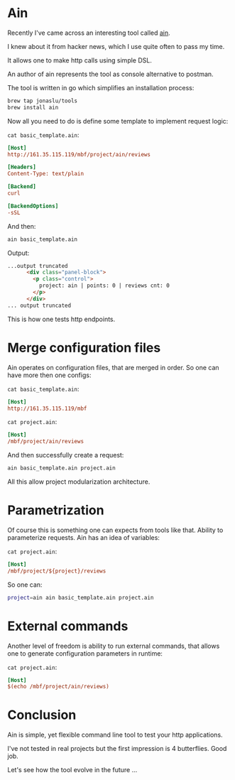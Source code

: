 # Ain

Recently I've came across an interesting tool called [ain](/project/sparky/reviews). 

I knew about it from hacker news, which I use quite often to pass my time.

It allows one to make http calls using simple DSL. 


An author of ain represents the tool as console alternative to postman.

The tool is written in go which simplifies an installation process:

```bash
brew tap jonaslu/tools
brew install ain
```

Now all you need to do is define some template to implement request logic:

`cat basic_template.ain`:

```ini
[Host]
http://161.35.115.119/mbf/project/ain/reviews

[Headers]
Content-Type: text/plain

[Backend]
curl

[BackendOptions]
-sSL
```

And then:

```bash
ain basic_template.ain
```

Output:

```html
...output truncated
      <div class="panel-block">
        <p class="control">
          project: ain | points: 0 | reviews cnt: 0
        </p>
      </div>
... output truncated
```

This is how one tests http endpoints.


# Merge configuration files

Ain operates on configuration files, that are merged in order. So one can
have more then one configs:


`cat basic_template.ain`:

```ini
[Host]
http://161.35.115.119/mbf
```

`cat project.ain`:

```ini
[Host]
/mbf/project/ain/reviews
```

And then successfully create a request:

```bash
ain basic_template.ain project.ain
```


All this allow project modularization architecture.


# Parametrization

Of course this is something one can expects from tools like that. 
Ability to parameterize requests. Ain has an idea of variables:


`cat project.ain`:

```ini
[Host]
/mbf/project/${project}/reviews
```

So one can:

```bash
project=ain ain basic_template.ain project.ain
```

# External commands

Another level of freedom is ability to run external commands, that allows one
to generate configuration parameters in runtime:


`cat project.ain`:

```ini
[Host]
$(echo /mbf/project/ain/reviews)
```

# Conclusion

Ain is simple, yet flexible command line tool to test your http applications. 

I've not tested in real projects but the first impression is 4 butterflies. Good job.

Let's see how the tool evolve in the future ...



